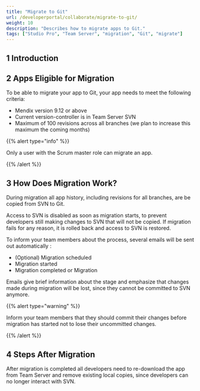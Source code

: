 ```yaml
---
title: "Migrate to Git"
url: /developerportal/collaborate/migrate-to-git/
weight: 10
description: "Describes how to migrate apps to Git."
tags: ["Studio Pro", "Team Server", "migration", "Git", "migrate"]
---
```


## 1 Introduction

## 2 Apps Eligible for Migration

To be able to migrate your app to Git, your app needs to meet the following criteria:

* Mendix version 9.12 or above
* Current version-controller is in Team Server SVN
* Maximum of 100 revisions across all branches (we plan to increase this maximum the coming months)

{{% alert type="info" %}}

Only a user with the Scrum master role can migrate an app.

{{% /alert %}}

## 3 How Does Migration Work?

During migration all app history, including revisions for all branches, are be copied from SVN to Git. 

Access to SVN is disabled as soon as migration starts, to prevent developers still making changes to SVN that will not be copied. If migration fails for any reason, it is rolled back and access to SVN is restored.

To inform your team members about the process, several emails will be sent out automatically :

* (Optional) Migration scheduled
* Migration started
* Migration completed or Migration

Emails give brief information about the stage and emphasize that changes made during migration will be lost, since they cannot be committed to SVN anymore.

{{% alert type="warning" %}}

Inform your team members that they should commit their changes before migration has started not to lose their uncommitted changes.

{{% /alert %}}

## 4 Steps After Migration

After migration is completed all developers need to re-download the app from Team Server and remove existing local copies, since developers can no longer interact with SVN. 

